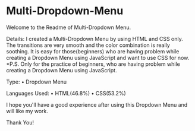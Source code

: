 # Multi-Dropdown-Menu
Welcome to the Readme of Multi-Dropdown Menu.

Details: I created a Multi-Dropdown Menu by using HTML and CSS only. The transitions are very smooth and the color combination is really soothing. It is easy for those(beginners) who are having problem while creating a Dropdown Menu using JavaScript and want to use CSS for now.
*P.S. Only for the practice of beginners, who are having problem while creating a Dropdown Menu using JavaScript.

Type:
• Dropdown Menu

Languages Used:
• HTML(46.8%)
• CSS(53.2%)

I hope you'll have a good experience after using this Dropdown Menu and will like my work.

Thank You!
